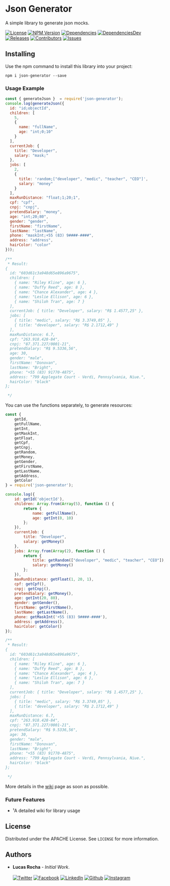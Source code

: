 # Json Generator
A simple library to generate json mocks.

[![License][license-image]][license-url] [![NPM Version][npm-image]][npm-url]  [![Dependencies][dependencies-image]][dependencies-url] [![DependenciesDev][dependencies-dev-image]][dependencies-dev-url] [![Releases][releases-image]][releases-url]  [![Contributors][contributors-image]][contributors-url] [![Issues][issues-image]][issues-url]

## Installing  
Use the npm command to install this library into your project:  
```shell 
npm i json-generator --save  
```

### Usage Example
```js 
const { generateJson }  = require('json-generator');
console.log(generateJson({
  id: "id;objectId",
  children: [
    5,
    {
      name: "fullName",
      age: "int;0;10"
    }
  ],
  currentJob: {
    title: "Developer",
    salary: "mask;"
  },
  jobs: [
    2,
    {
      title: 'random;["developer", "medic", "teacher", "CEO"]',
      salary: "money"
    }
  ],
  maxRunDistance: "float;1;20;1",
  cpf: "cpf",
  cnpj: "cnpj",
  pretendSalary: "money",
  age: "int;20;80",
  gender: "gender",
  firstName: "firstName",
  lastName: "lastName",
  phone: "maskInt;+55 (83) 9####-####",
  address: "address",
  hairColor: "color"
}));
  
/**  
 * Result:  
{
  id: "603d61c3a948d65e896a9675",
  children: [
    { name: "Riley Kline", age: 6 },
    { name: "Duffy Reed", age: 8 },
    { name: "Chance Alexander", age: 4 },
    { name: "Leslie Ellison", age: 6 },
    { name: "Shiloh Tran", age: 7 }
  ],
  currentJob: { title: "Developer", salary: "R$ 1.4577,25" },
  jobs: [
    { title: "medic", salary: "R$ 3.3749,05" },
    { title: "developer", salary: "R$ 2.1712,49" }
  ],
  maxRunDistance: 6.7,
  cpf: "263.918.428-84",
  cnpj: "87.371.227/0001-21",
  pretendSalary: "R$ 9.5336,56",
  age: 30,
  gender: "male",
  firstName: "Donovan",
  lastName: "Bright",
  phone: "+55 (83) 91770-4875",
  address: "799 Applegate Court - Verdi, Pennsylvania, Niue.",
  hairColor: "black"
};

 */  
```  

You can use the functions separately, to generate resources:

```js 
const {
    getId,
    getFullName,
    getInt,
    getMaskInt,
    getFloat,
    getCpf,
    getCnpj,
    getRandom,
    getMoney,
    getGender,
    getFirstName,
    getLastName,
    getAddress,
    getColor
} = require('json-generator');

console.log({
    id: getId('objectId'),
    children: Array.from(Array(5), function () {
        return {
            name: getFullName(),
            age: getInt(0, 10)
        };
    }),
    currentJob: {
        title: "Developer",
        salary: getMoney()
    },
    jobs: Array.from(Array(2), function () {
        return {
            title: getRandom(["developer", "medic", "teacher", "CEO"]),
            salary: getMoney()
        };
    }),
    maxRunDistance: getFloat(1, 20, 1),
    cpf: getCpf(),
    cnpj: getCnpj(),
    pretendSalary: getMoney(),
    age: getInt(20, 80),
    gender: getGender(),
    firstName: getFirstName(),
    lastName: getLastName(),
    phone: getMaskInt('+55 (83) 9####-####'),
    address: getAddress(),
    hairColor: getColor()
});

/**  
 * Result:  
{
  id: "603d61c3a948d65e896a9675",
  children: [
    { name: "Riley Kline", age: 6 },
    { name: "Duffy Reed", age: 8 },
    { name: "Chance Alexander", age: 4 },
    { name: "Leslie Ellison", age: 6 },
    { name: "Shiloh Tran", age: 7 }
  ],
  currentJob: { title: "Developer", salary: "R$ 1.4577,25" },
  jobs: [
    { title: "medic", salary: "R$ 3.3749,05" },
    { title: "developer", salary: "R$ 2.1712,49" }
  ],
  maxRunDistance: 6.7,
  cpf: "263.918.428-84",
  cnpj: "87.371.227/0001-21",
  pretendSalary: "R$ 9.5336,56",
  age: 30,
  gender: "male",
  firstName: "Donovan",
  lastName: "Bright",
  phone: "+55 (83) 91770-4875",
  address: "799 Applegate Court - Verdi, Pennsylvania, Niue.",
  hairColor: "black"
};

 */  
```  

More details in the [wiki](https://github.com/lucasrochagit/json-generator/wiki) page as soon as possible.

### Future Features  
- ¹A detailed wiki for library usage

## License

Distributed under the APACHE License. See `LICENSE` for more information.

<!-- CONTACT -->

## Authors

- **Lucas Rocha** - _Initial Work_. </br></br>
  [![Twitter](https://img.shields.io/static/v1?label=twitter&message=@lucasrochacc&color=16A4FB)](https://twitter.com/lucasrochacc)
  [![Facebook](https://img.shields.io/static/v1?label=facebook&message=@lucasrochacc&color=0F8EF2)](https://www.facebook.com/lucasrochacc)
  [![LinkedIn](https://img.shields.io/static/v1?label=linkedin&message=@lucasrochacc&color=0A66C2)](https://www.linkedin.com/in/lucasrochacc/)
  [![Github](https://img.shields.io/static/v1?label=github&message=@lucasrochagit&color=black)](https://github.com/lucasrochagit/)
  [![Instagram](https://img.shields.io/static/v1?label=instagram&message=@lucasrochacc&color=BF2A6D)](https://www.instagram.com/lucasrochacc/) </br></br>
  

[//]: # (These are reference links used in the body of this note.)
[node.js]: <https://nodejs.org>  
[npm.js]: <https://www.npmjs.com/>  
[license-image]: https://img.shields.io/badge/license-Apache%202-blue.svg
[license-url]: https://github.com/lucasrochagit/json-generator/blob/main/LICENSE
[npm-image]: https://img.shields.io/npm/v/json-generator.svg?color=red&logo=npm
[npm-url]: https://npmjs.org/package/json-generator
[dependencies-image]: https://shields.io/badge/dependencies-0-green
[dependencies-url]: https://shields.io/badge/dependencies-0-green
[dependencies-dev-image]: https://shields.io/badge/devDependencies-0-green
[dependencies-dev-url]: https://shields.io/badge/devDependencies-0-green
[releases-image]: https://img.shields.io/github/release-date/lucasrochagit/json-generator.svg
[releases-url]: https://github.com/lucasrochagit/json-generator/releases
[contributors-image]: https://img.shields.io/github/contributors/lucasrochagit/json-generator.svg?color=green
[contributors-url]: https://github.com/lucasrochagit/json-generator/graphs/contributors
[issues-image]: https://img.shields.io/github/issues/lucasrochagit/json-generator.svg
[issues-url]: https://github.com/lucasrochagit/json-generator/issues